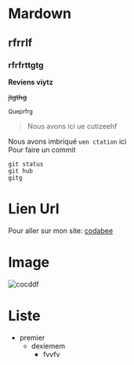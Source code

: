 # Mardown
## rfrrlf
### rfrfrttgtg

**Reviens viytz**

~~jtgthg~~

<sup>Queprfrg</sup>

> Nous avons ici ue cutizeehf 

Nous avons imbriqué `uen ctation` ici  
Pour faire un commit 
````
git status  
git hub  
gitg      
````

# Lien Url  

Pour aller sur mon site: [codabee](https://smiley.store)  


# Image

![cocddf](https://static.wixstatic.com/media/536dac_a9516135c97e4f6db596da687146584e~mv2_d_1836_3264_s_2.jpg/v1/crop/x_0,y_487,w_1836,h_2291/fill/w_389,h_485,al_c,q_80,usm_0.66_1.00_0.01,enc_auto/2018-05-28%2010_18_02.jpg)

# Liste

* premier  
    * dexiemem  
        * fvvfv  

